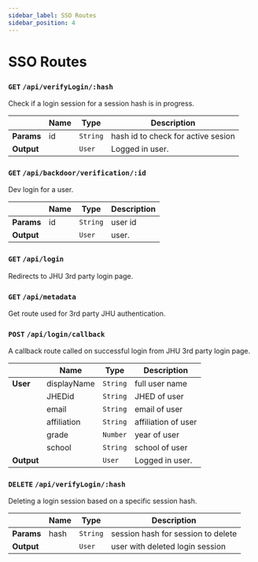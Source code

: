 ```yaml
---
sidebar_label: SSO Routes
sidebar_position: 4
---
```


# SSO Routes

### `GET` `/api/verifyLogin/:hash`

Check if a login session for a session hash is in progress.

|            | Name | Type     | Description                        |
| ---------- | ---- | -------- | ---------------------------------- |
| **Params** | id   | `String` | hash id to check for active sesion |
| **Output** |      | `User`   | Logged in user.                    |

### `GET` `/api/backdoor/verification/:id`

Dev login for a user.

|            | Name | Type     | Description |
| ---------- | ---- | -------- | ----------- |
| **Params** | id   | `String` | user id     |
| **Output** |      | `User`   | user.       |

### `GET` `/api/login`

Redirects to JHU 3rd party login page.

### `GET` `/api/metadata`

Get route used for 3rd party JHU authentication.

### `POST` `/api/login/callback`

A callback route called on successful login from JHU 3rd party login page.

|            | Name        | Type     | Description         |
| ---------- | ----------- | -------- | ------------------- |
| **User**   | displayName | `String` | full user name      |
|            | JHEDid      | `String` | JHED of user        |
|            | email       | `String` | email of user       |
|            | affiliation | `String` | affiliation of user |
|            | grade       | `Number` | year of user        |
|            | school      | `String` | school of user      |
| **Output** |             | `User`   | Logged in user.     |

### `DELETE` `/api/verifyLogin/:hash`

Deleting a login session based on a specific session hash.

|            | Name | Type     | Description                        |
| ---------- | ---- | -------- | ---------------------------------- |
| **Params** | hash | `String` | session hash for session to delete |
| **Output** |      | `User`   | user with deleted login session    |
